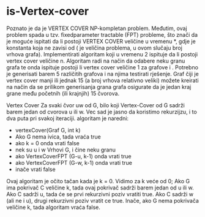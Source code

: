 # is-Vertex-cover



Poznato je da je VERTEX COVER NP-kompletan problem. Međutim, ovaj
problem spada u tzv. fixedparameter tractable (FPT) probleme, što znači da
je moguće ispitati da li postoji VERTEX COVER veličine u vremenu *,
gdje je konstanta koja ne zavisi od ( je veličina problema, u ovom slučaju
broj vrhova grafa). Implementirati algoritam koji u vremenu 2 ispituje da
li postoji vertex cover veličine n. Algoritam radi na način da odabere neku
granu grafa te onda ispituje postoji li vertex cover veličine 1 za
grafove i . Potrebno je generisati barem 5 različitih grafova i na njima
testirati rješenje. Graf čiji je vertex cover manji ili jednak 15 (a broj vrhova
relativno veliki) možete kreirati na način da se prilikom generisanja grana
grafa osigurate da je jedan kraj grane među početnih (ili krajnjih) 15 čvorova.


Vertex Cover Za svaki čvor uw od G, bilo koji Vertex-Cover od G sadrži
barem jedan od cvorova u ili w.
Vec sad je jasno da koristimo rekurzijzu, i to dva puta pri svakoj iteraciji.
algoritam je naredni:
 + vertexCover(Graf G, int k)
 + Ako G nema ivica, tada vraća true
 + ako k = 0 onda vrati false
 + nek su u i w Vrhovi G, i čine neku granu
 + ako VertexCoverFPT (G-u, k-1) onda vrati true
 + ako VertexCoverFPT (G-w, k-1) onda vrati true
 + inače vrati false

Ovaj algoritam je očito tačan kada je k = 0. Vidimo za k veće od 0;
Ako G ima pokrivač C veličine k, tada ovaj pokrivač sadrži barem jedan
od u ili w. Ako C sadrži u, tada će se prvi rekurzivni poziv vratiti true. Ako
C sadrži w (ali ne i u), drugi rekurzivni poziv vratit ce true. Inače, ako G
nema pokrivača veličine k, tada algoritam vraća false.

